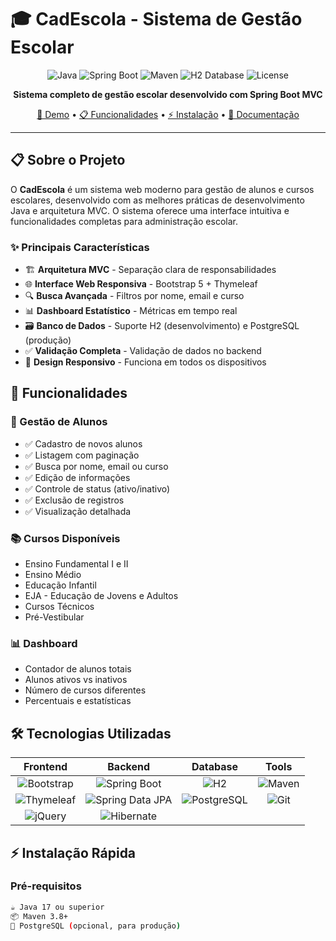 # 🎓 CadEscola - Sistema de Gestão Escolar

<div align="center">

![Java](https://img.shields.io/badge/Java-17%2B-orange?style=for-the-badge&logo=openjdk&logoColor=white)
![Spring Boot](https://img.shields.io/badge/Spring%20Boot-3.2.0-brightgreen?style=for-the-badge&logo=springboot&logoColor=white)
![Maven](https://img.shields.io/badge/Maven-3.8%2B-blue?style=for-the-badge&logo=apachemaven&logoColor=white)
![H2 Database](https://img.shields.io/badge/H2-Database-blue?style=for-the-badge&logo=h2&logoColor=white)
![License](https://img.shields.io/badge/License-MIT-yellow?style=for-the-badge)

**Sistema completo de gestão escolar desenvolvido com Spring Boot MVC**

[🚀 Demo](#-demonstração) • [📋 Funcionalidades](#-funcionalidades) • [⚡ Instalação](#-instalação-rápida) • [📖 Documentação](#-documentação)

</div>

---

## 📋 Sobre o Projeto

O **CadEscola** é um sistema web moderno para gestão de alunos e cursos escolares, desenvolvido com as melhores práticas de desenvolvimento Java e arquitetura MVC. O sistema oferece uma interface intuitiva e funcionalidades completas para administração escolar.

### ✨ Principais Características

- 🏗️ **Arquitetura MVC** - Separação clara de responsabilidades
- 🌐 **Interface Web Responsiva** - Bootstrap 5 + Thymeleaf
- 🔍 **Busca Avançada** - Filtros por nome, email e curso
- 📊 **Dashboard Estatístico** - Métricas em tempo real
- 🗃️ **Banco de Dados** - Suporte H2 (desenvolvimento) e PostgreSQL (produção)
- ✅ **Validação Completa** - Validação de dados no backend
- 📱 **Design Responsivo** - Funciona em todos os dispositivos

## 🚀 Funcionalidades

### 👥 Gestão de Alunos
- ✅ Cadastro de novos alunos
- ✅ Listagem com paginação
- ✅ Busca por nome, email ou curso
- ✅ Edição de informações
- ✅ Controle de status (ativo/inativo)
- ✅ Exclusão de registros
- ✅ Visualização detalhada

### 📚 Cursos Disponíveis
- Ensino Fundamental I e II
- Ensino Médio
- Educação Infantil
- EJA - Educação de Jovens e Adultos
- Cursos Técnicos
- Pré-Vestibular

### 📊 Dashboard
- Contador de alunos totais
- Alunos ativos vs inativos
- Número de cursos diferentes
- Percentuais e estatísticas

## 🛠️ Tecnologias Utilizadas

<div align="center">

| Frontend | Backend | Database | Tools |
|:--------:|:-------:|:--------:|:-----:|
| ![Bootstrap](https://img.shields.io/badge/Bootstrap-5.3-purple?style=flat-square&logo=bootstrap&logoColor=white) | ![Spring Boot](https://img.shields.io/badge/Spring%20Boot-3.2-green?style=flat-square&logo=springboot&logoColor=white) | ![H2](https://img.shields.io/badge/H2-Database-blue?style=flat-square) | ![Maven](https://img.shields.io/badge/Maven-Build-red?style=flat-square&logo=apachemaven&logoColor=white) |
| ![Thymeleaf](https://img.shields.io/badge/Thymeleaf-Template-green?style=flat-square&logo=thymeleaf&logoColor=white) | ![Spring Data JPA](https://img.shields.io/badge/Spring%20Data-JPA-green?style=flat-square&logo=spring&logoColor=white) | ![PostgreSQL](https://img.shields.io/badge/PostgreSQL-Production-blue?style=flat-square&logo=postgresql&logoColor=white) | ![Git](https://img.shields.io/badge/Git-Version%20Control-orange?style=flat-square&logo=git&logoColor=white) |
| ![jQuery](https://img.shields.io/badge/jQuery-3.7-blue?style=flat-square&logo=jquery&logoColor=white) | ![Hibernate](https://img.shields.io/badge/Hibernate-ORM-brown?style=flat-square&logo=hibernate&logoColor=white) | | |

</div>

## ⚡ Instalação Rápida

### Pré-requisitos
```bash
☕ Java 17 ou superior
📦 Maven 3.8+
🐘 PostgreSQL (opcional, para produção)
